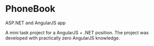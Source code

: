 # PhoneBook
ASP.NET and AngularJS app

A mini task project for a AngularJS + .NET position.
The project was developed with practically zero AngularJS knowledge.
